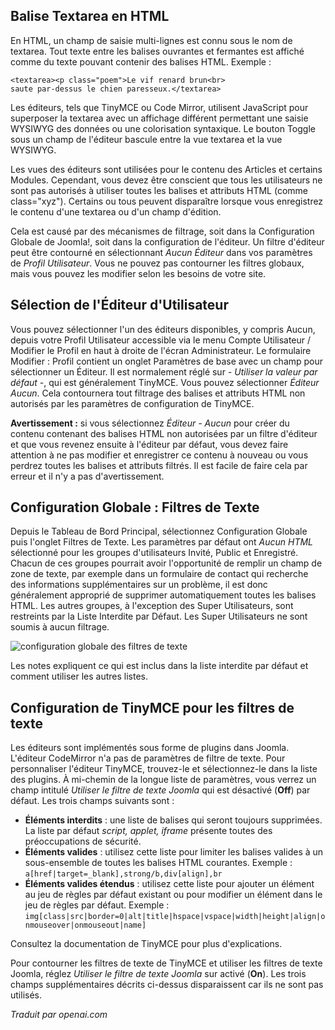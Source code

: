 <!-- Filename: Entering_raw_HTML_in_editors / Display title: Filtres HTML  -->

## Balise Textarea en HTML

En HTML, un champ de saisie multi-lignes est connu sous le nom de textarea. Tout texte entre les balises ouvrantes et fermantes est affiché comme du texte pouvant contenir des balises HTML. Exemple : 
```
<textarea><p class="poem">Le vif renard brun<br>
saute par-dessus le chien paresseux.</textarea>
```
Les éditeurs, tels que TinyMCE ou Code Mirror, utilisent JavaScript pour superposer la textarea avec un affichage différent permettant une saisie WYSIWYG des données ou une colorisation syntaxique. Le bouton Toggle sous un champ de l'éditeur bascule entre la vue textarea et la vue WYSIWYG.

Les vues des éditeurs sont utilisées pour le contenu des Articles et certains Modules. Cependant, vous devez être conscient que tous les utilisateurs ne sont pas autorisés à utiliser toutes les balises et attributs HTML (comme class="xyz"). Certains ou tous peuvent disparaître lorsque vous enregistrez le contenu d'une textarea ou d'un champ d'édition.

Cela est causé par des mécanismes de filtrage, soit dans la Configuration Globale de Joomla!, soit dans la configuration de l'éditeur. Un filtre d'éditeur peut être contourné en sélectionnant *Aucun Éditeur* dans vos paramètres de *Profil Utilisateur*. Vous ne pouvez pas contourner les filtres globaux, mais vous pouvez les modifier selon les besoins de votre site.

## Sélection de l'Éditeur d'Utilisateur

Vous pouvez sélectionner l'un des éditeurs disponibles, y compris Aucun, depuis votre Profil Utilisateur accessible via le menu Compte Utilisateur / Modifier le Profil en haut à droite de l'écran Administrateur. Le formulaire Modifier : Profil contient un onglet Paramètres de base avec un champ pour sélectionner un Éditeur. Il est normalement réglé sur *- Utiliser la valeur par défaut -*, qui est généralement TinyMCE. Vous pouvez sélectionner *Éditeur Aucun*. Cela contournera tout filtrage des balises et attributs HTML non autorisés par les paramètres de configuration de TinyMCE.

**Avertissement :** si vous sélectionnez *Éditeur - Aucun* pour créer du contenu contenant des balises HTML non autorisées par un filtre d'éditeur et que vous revenez ensuite à l'éditeur par défaut, vous devez faire attention à ne pas modifier et enregistrer ce contenu à nouveau ou vous perdrez toutes les balises et attributs filtrés. Il est facile de faire cela par erreur et il n'y a pas d'avertissement.

## Configuration Globale : Filtres de Texte

Depuis le Tableau de Bord Principal, sélectionnez Configuration Globale puis l'onglet Filtres de Texte. Les paramètres par défaut ont *Aucun HTML* sélectionné pour les groupes d'utilisateurs Invité, Public et Enregistré. Chacun de ces groupes pourrait avoir l'opportunité de remplir un champ de zone de texte, par exemple dans un formulaire de contact qui recherche des informations supplémentaires sur un problème, il est donc généralement approprié de supprimer automatiquement toutes les balises HTML. Les autres groupes, à l'exception des Super Utilisateurs, sont restreints par la Liste Interdite par Défaut. Les Super Utilisateurs ne sont soumis à aucun filtrage.

![configuration globale des filtres de texte](../../../en/images/configuration/global-configuration-filters-tab.png)

Les notes expliquent ce qui est inclus dans la liste interdite par défaut et comment utiliser les autres listes.

## Configuration de TinyMCE pour les filtres de texte

Les éditeurs sont implémentés sous forme de plugins dans Joomla. L'éditeur CodeMirror n'a pas de paramètres de filtre de texte. Pour personnaliser l'éditeur TinyMCE, trouvez-le et sélectionnez-le dans la liste des plugins. À mi-chemin de la longue liste de paramètres, vous verrez un champ intitulé *Utiliser le filtre de texte Joomla* qui est désactivé (**Off**) par défaut. Les trois champs suivants sont :
* **Éléments interdits** : une liste de balises qui seront toujours supprimées. La liste par défaut *script, applet, iframe* présente toutes des préoccupations de sécurité.
* **Éléments valides** : utilisez cette liste pour limiter les balises valides à un sous-ensemble de toutes les balises HTML courantes. Exemple : `a[href|target=_blank],strong/b,div[align],br`
* **Éléments valides étendus** : utilisez cette liste pour ajouter un élément au jeu de règles par défaut existant ou pour modifier un élément dans le jeu de règles par défaut. Exemple : `img[class|src|border=0|alt|title|hspace|vspace|width|height|align|onmouseover|onmouseout|name]`

Consultez la documentation de TinyMCE pour plus d'explications.

Pour contourner les filtres de texte de TinyMCE et utiliser les filtres de texte Joomla, réglez *Utiliser le filtre de texte Joomla* sur activé (**On**). Les trois champs supplémentaires décrits ci-dessus disparaissent car ils ne sont pas utilisés.

*Traduit par openai.com*


